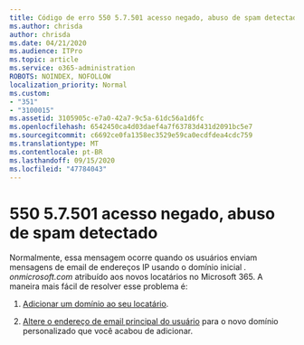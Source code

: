 ```yaml
---
title: Código de erro 550 5.7.501 acesso negado, abuso de spam detectado
ms.author: chrisda
author: chrisda
ms.date: 04/21/2020
ms.audience: ITPro
ms.topic: article
ms.service: o365-administration
ROBOTS: NOINDEX, NOFOLLOW
localization_priority: Normal
ms.custom:
- "351"
- "3100015"
ms.assetid: 3105905c-e7a0-42a7-9c5a-61dc56a1d6fc
ms.openlocfilehash: 6542450ca4d03daef4a7f63783d431d2091bc5e7
ms.sourcegitcommit: c6692ce0fa1358ec3529e59ca0ecdfdea4cdc759
ms.translationtype: MT
ms.contentlocale: pt-BR
ms.lasthandoff: 09/15/2020
ms.locfileid: "47784043"
---
```

# <a name="550-57501-access-denied-spam-abuse-detected"></a>550 5.7.501 acesso negado, abuso de spam detectado

Normalmente, essa mensagem ocorre quando os usuários enviam mensagens de email de endereços IP usando o domínio inicial *. onmicrosoft.com* atribuído aos novos locatários no Microsoft 365. A maneira mais fácil de resolver esse problema é:

1. [Adicionar um domínio ao seu locatário](https://docs.microsoft.com/microsoft-365/admin/setup/add-domain).

2. [Altere o endereço de email principal do usuário](https://docs.microsoft.com/microsoft-365/admin/add-users/change-a-user-name-and-email-address) para o novo domínio personalizado que você acabou de adicionar.
